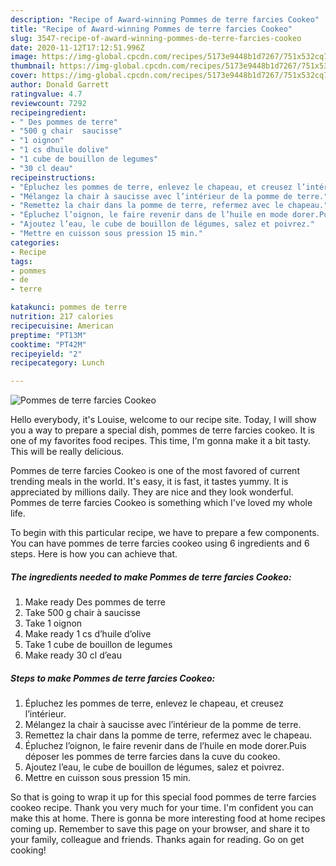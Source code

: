 ```yaml
---
description: "Recipe of Award-winning Pommes de terre farcies Cookeo"
title: "Recipe of Award-winning Pommes de terre farcies Cookeo"
slug: 3547-recipe-of-award-winning-pommes-de-terre-farcies-cookeo
date: 2020-11-12T17:12:51.996Z
image: https://img-global.cpcdn.com/recipes/5173e9448b1d7267/751x532cq70/pommes-de-terre-farcies-cookeo-photo-principale-de-la-recette.jpg
thumbnail: https://img-global.cpcdn.com/recipes/5173e9448b1d7267/751x532cq70/pommes-de-terre-farcies-cookeo-photo-principale-de-la-recette.jpg
cover: https://img-global.cpcdn.com/recipes/5173e9448b1d7267/751x532cq70/pommes-de-terre-farcies-cookeo-photo-principale-de-la-recette.jpg
author: Donald Garrett
ratingvalue: 4.7
reviewcount: 7292
recipeingredient:
- " Des pommes de terre"
- "500 g chair  saucisse"
- "1 oignon"
- "1 cs dhuile dolive"
- "1 cube de bouillon de legumes"
- "30 cl deau"
recipeinstructions:
- "Épluchez les pommes de terre, enlevez le chapeau, et creusez l’intérieur."
- "Mélangez la chair à saucisse avec l’intérieur de la pomme de terre."
- "Remettez la chair dans la pomme de terre, refermez avec le chapeau."
- "Épluchez l’oignon, le faire revenir dans de l’huile en mode dorer.Puis déposer les pommes de terre farcies dans la cuve du cookeo."
- "Ajoutez l’eau, le cube de bouillon de légumes, salez et poivrez."
- "Mettre en cuisson sous pression 15 min."
categories:
- Recipe
tags:
- pommes
- de
- terre

katakunci: pommes de terre 
nutrition: 217 calories
recipecuisine: American
preptime: "PT13M"
cooktime: "PT42M"
recipeyield: "2"
recipecategory: Lunch

---
```



![Pommes de terre farcies Cookeo](https://img-global.cpcdn.com/recipes/5173e9448b1d7267/751x532cq70/pommes-de-terre-farcies-cookeo-photo-principale-de-la-recette.jpg)

Hello everybody, it's Louise, welcome to our recipe site. Today, I will show you a way to prepare a special dish, pommes de terre farcies cookeo. It is one of my favorites food recipes. This time, I'm gonna make it a bit tasty. This will be really delicious.

Pommes de terre farcies Cookeo is one of the most favored of current trending meals in the world. It's easy, it is fast, it tastes yummy. It is appreciated by millions daily. They are nice and they look wonderful. Pommes de terre farcies Cookeo is something which I've loved my whole life.




To begin with this particular recipe, we have to prepare a few components. You can have pommes de terre farcies cookeo using 6 ingredients and 6 steps. Here is how you can achieve that.

<!--inarticleads1-->

##### The ingredients needed to make Pommes de terre farcies Cookeo:

1. Make ready  Des pommes de terre
1. Take 500 g chair à saucisse
1. Take 1 oignon
1. Make ready 1 cs d’huile d’olive
1. Take 1 cube de bouillon de legumes
1. Make ready 30 cl d’eau




<!--inarticleads2-->

##### Steps to make Pommes de terre farcies Cookeo:

1. Épluchez les pommes de terre, enlevez le chapeau, et creusez l’intérieur.
1. Mélangez la chair à saucisse avec l’intérieur de la pomme de terre.
1. Remettez la chair dans la pomme de terre, refermez avec le chapeau.
1. Épluchez l’oignon, le faire revenir dans de l’huile en mode dorer.Puis déposer les pommes de terre farcies dans la cuve du cookeo.
1. Ajoutez l’eau, le cube de bouillon de légumes, salez et poivrez.
1. Mettre en cuisson sous pression 15 min.




So that is going to wrap it up for this special food pommes de terre farcies cookeo recipe. Thank you very much for your time. I'm confident you can make this at home. There is gonna be more interesting food at home recipes coming up. Remember to save this page on your browser, and share it to your family, colleague and friends. Thanks again for reading. Go on get cooking!
